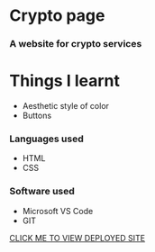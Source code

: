 # Crypto page

### A website for crypto services

# Things I learnt

* Aesthetic style of color
* Buttons

### Languages used

* HTML
* CSS

### Software used

* Microsoft VS Code
* GIT





[CLICK ME TO VIEW DEPLOYED SITE](https://silver-stroopwafel-32ef36.netlify.app/)
